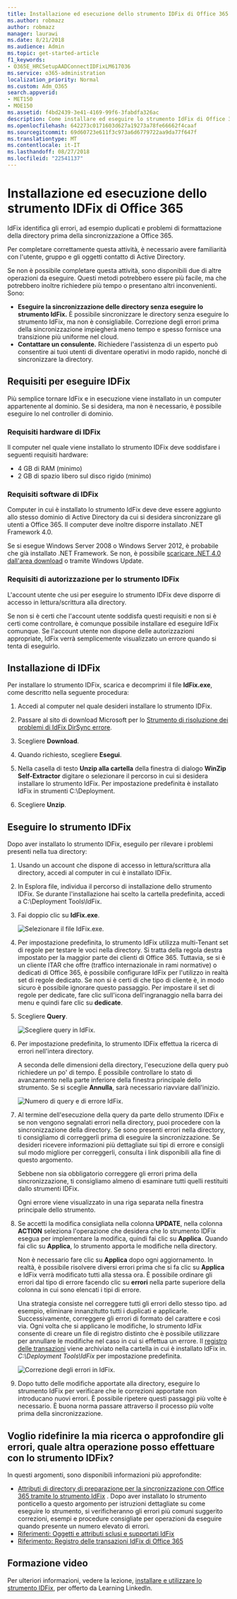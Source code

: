 ```yaml
---
title: Installazione ed esecuzione dello strumento IDFix di Office 365
ms.author: robmazz
author: robmazz
manager: laurawi
ms.date: 8/21/2018
ms.audience: Admin
ms.topic: get-started-article
f1_keywords:
- O365E_HRCSetupAADConnectIDFixLM617036
ms.service: o365-administration
localization_priority: Normal
ms.custom: Adm_O365
search.appverid:
- MET150
- MOE150
ms.assetid: f4bd2439-3e41-4169-99f6-3fabdfa326ac
description: Come installare ed eseguire lo strumento IdFix di Office 365 per pulitura di active directory prima della sincronizzazione a Office 365.
ms.openlocfilehash: 642273c0171603d627a19273a78fe66662f4caaf
ms.sourcegitcommit: 69d60723e611f3c973a6d6779722aa9da77f647f
ms.translationtype: MT
ms.contentlocale: it-IT
ms.lasthandoff: 08/27/2018
ms.locfileid: "22541137"
---
```

# <a name="install-and-run-the-office-365-idfix-tool"></a>Installazione ed esecuzione dello strumento IDFix di Office 365

IdFix identifica gli errori, ad esempio duplicati e problemi di formattazione della directory prima della sincronizzazione a Office 365. 
  
Per completare correttamente questa attività, è necessario avere familiarità con l'utente, gruppo e gli oggetti contatto di Active Directory.
  
Se non è possibile completare questa attività, sono disponibili due di altre operazioni da eseguire. Questi metodi potrebbero essere più facile, ma che potrebbero inoltre richiedere più tempo o presentano altri inconvenienti. Sono:
  
- **Eseguire la sincronizzazione delle directory senza eseguire lo strumento IdFix.** È possibile sincronizzare le directory senza eseguire lo strumento IdFix, ma non è consigliabile. Correzione degli errori prima della sincronizzazione impiegherà meno tempo e spesso fornisce una transizione più uniforme nel cloud. 
- **Contattare un consulente.** Richiedere l'assistenza di un esperto può consentire ai tuoi utenti di diventare operativi in modo rapido, nonché di sincronizzare la directory. 
    
## <a name="what-you-need-to-run-idfix"></a>Requisiti per eseguire IDFix

Più semplice tornare IdFix e in esecuzione viene installato in un computer appartenente al dominio. Se si desidera, ma non è necessario, è possibile eseguire lo nel controller di dominio.
  
### <a name="idfix-hardware-requirements"></a>Requisiti hardware di IDFix

Il computer nel quale viene installato lo strumento IDFix deve soddisfare i seguenti requisiti hardware:
  
- 4 GB di RAM (minimo)
- 2 GB di spazio libero sul disco rigido (minimo)
    
### <a name="idfix-software-requirements"></a>Requisiti software di IDFix

Computer in cui è installato lo strumento IdFix deve deve essere aggiunto allo stesso dominio di Active Directory da cui si desidera sincronizzare gli utenti a Office 365. Il computer deve inoltre disporre installato .NET Framework 4.0. 
  
Se si esegue Windows Server 2008 o Windows Server 2012, è probabile che già installato .NET Framework. Se non, è possibile [scaricare .NET 4.0 dall'area download](https://go.microsoft.com/fwlink/p/?LinkId=400475) o tramite Windows Update. 
  
### <a name="idfix-permissions-requirements"></a>Requisiti di autorizzazione per lo strumento IDFix

L'account utente che usi per eseguire lo strumento IDFix deve disporre di accesso in lettura/scrittura alla directory.
  
Se non si è certi che l'account utente soddisfa questi requisiti e non si è certi come controllare, è comunque possibile installare ed eseguire IdFix comunque. Se l'account utente non dispone delle autorizzazioni appropriate, IdFix verrà semplicemente visualizzato un errore quando si tenta di eseguirlo.
  
## <a name="install-idfix"></a>Installazione di IDFix

Per installare lo strumento IDFix, scarica e decomprimi il file **IdFix.exe**, come descritto nella seguente procedura: 
  
1. Accedi al computer nel quale desideri installare lo strumento IDFix.
    
2. Passare al sito di download Microsoft per lo [Strumento di risoluzione dei problemi di IdFix DirSync errore](https://go.microsoft.com/fwlink/?linkid=867219).
    
3. Scegliere **Download**.
    
4. Quando richiesto, scegliere **Esegui**.
    
5. Nella casella di testo **Unzip alla cartella** della finestra di dialogo **WinZip Self-Extractor** digitare o selezionare il percorso in cui si desidera installare lo strumento IdFix. Per impostazione predefinita è installato IdFix in strumenti C:\Deployment\. 
    
6. Scegliere **Unzip**.
    
## <a name="run-the-idfix-tool"></a>Eseguire lo strumento IDFix

Dopo aver installato lo strumento IDFix, eseguilo per rilevare i problemi presenti nella tua directory:
  
1. Usando un account che dispone di accesso in lettura/scrittura alla directory, accedi al computer in cui è installato IDFix.
    
2. In Esplora file, individua il percorso di installazione dello strumento IDFix. Se durante l'installazione hai scelto la cartella predefinita, accedi a C:\Deployment Tools\IdFix.
    
3. Fai doppio clic su **IdFix.exe**. 
    
    ![Selezionare il file IdFix.exe.](media/a9387bbc-991f-41c2-a500-45e3ce574285.JPG)
  
4. Per impostazione predefinita, lo strumento IdFix utilizza multi-Tenant set di regole per testare le voci nella directory. Si tratta della regola destra impostato per la maggior parte dei clienti di Office 365. Tuttavia, se si è un cliente ITAR che offre (traffico internazionale in rami normative) o dedicati di Office 365, è possibile configurare IdFix per l'utilizzo in realtà set di regole dedicato. Se non si è certi di che tipo di cliente è, in modo sicuro è possibile ignorare questo passaggio. Per impostare il set di regole per dedicate, fare clic sull'icona dell'ingranaggio nella barra dei menu e quindi fare clic su **dedicate**.
    
5. Scegliere **Query**.
    
    ![Scegliere query in IdFix.](media/a07a7aa7-d0ac-4817-8757-946019813a57.JPG)
  
6. Per impostazione predefinita, lo strumento IDFix effettua la ricerca di errori nell'intera directory.
    
    A seconda delle dimensioni della directory, l'esecuzione della query può richiedere un po' di tempo. È possibile controllare lo stato di avanzamento nella parte inferiore della finestra principale dello strumento. Se si sceglie **Annulla**, sarà necessario riavviare dall'inizio.
    
    ![Numero di query e di errore IdFix.](media/da0198a0-7d4d-4afe-a256-e82f1330ada5.JPG)
  
7. Al termine dell'esecuzione della query da parte dello strumento IDFix e se non vengono segnalati errori nella directory, puoi procedere con la sincronizzazione della directory. Se sono presenti errori nella directory, ti consigliamo di correggerli prima di eseguire la sincronizzazione. Se desideri ricevere informazioni più dettagliate sui tipi di errore e consigli sul modo migliore per correggerli, consulta i link disponibili alla fine di questo argomento. 
    
    Sebbene non sia obbligatorio correggere gli errori prima della sincronizzazione, ti consigliamo almeno di esaminare tutti quelli restituiti dallo strumenti IDFix.
    
    Ogni errore viene visualizzato in una riga separata nella finestra principale dello strumento. 
    
8. Se accetti la modifica consigliata nella colonna **UPDATE**, nella colonna **ACTION** seleziona l'operazione che desidera che lo strumento IDFix esegua per implementare la modifica, quindi fai clic su **Applica**. Quando fai clic su **Applica**, lo strumento apporta le modifiche nella directory.
    
    Non è necessario fare clic su **Applica** dopo ogni aggiornamento. In realtà, è possibile risolvere diversi errori prima che si fa clic su **Applica** e IdFix verrà modificato tutti alla stessa ora. È possibile ordinare gli errori dal tipo di errore facendo clic su **errori** nella parte superiore della colonna in cui sono elencati i tipi di errore. 
    
    Una strategia consiste nel correggere tutti gli errori dello stesso tipo. ad esempio, eliminare innanzitutto tutti i duplicati e applicarle. Successivamente, correggere gli errori di formato del carattere e così via. Ogni volta che si applicano le modifiche, lo strumento IdFix consente di creare un file di registro distinto che è possibile utilizzare per annullare le modifiche nel caso in cui si effettua un errore. Il [registro delle transazioni](idfix-transaction-log.md) viene archiviato nella cartella in cui è installato IdFix in.  _C:\Deployment Tools\IdFix_ per impostazione predefinita. 
    
    ![Correzione degli errori in IdFix.](media/5f051070-652c-4be7-98bf-312295e32371.png)
  
9. Dopo tutto delle modifiche apportate alla directory, eseguire lo strumento IdFix per verificare che le correzioni apportate non introducano nuovi errori. È possibile ripetere questi passaggi più volte è necessario. È buona norma passare attraverso il processo più volte prima della sincronizzazione.
    
## <a name="i-want-to-refine-my-search-or-dig-deeper-into-the-errors-what-else-can-i-do-with-idfix"></a>Voglio ridefinire la mia ricerca o approfondire gli errori, quale altra operazione posso effettuare con lo strumento IDFix?

In questi argomenti, sono disponibili informazioni più approfondite:
  
- [Attributi di directory di preparazione per la sincronizzazione con Office 365 tramite lo strumento IdFix](prepare-directory-attributes-for-synch-with-idfix.md) . Dopo aver installato lo strumento ponticello a questo argomento per istruzioni dettagliate su come eseguire lo strumento, si verificheranno gli errori più comuni suggerito correzioni, esempi e procedure consigliate per operazioni da eseguire quando presente un numero elevato di errori. 
- [Riferimenti: Oggetti e attributi sclusi e supportati IdFix](idfix-excluded-and-supported-objects-and-attributes.md)  
- [Riferimento: Registro delle transazioni IdFix di Office 365](idfix-transaction-log.md)
    
## <a name="video-training"></a>Formazione video

Per ulteriori informazioni, vedere la lezione, [installare e utilizzare lo strumento IDFix](https://support.office.com/article/4d81d73c-f172-4fd5-8542-f601c0c96aa9.aspx), per offerto da Learning LinkedIn.
  

